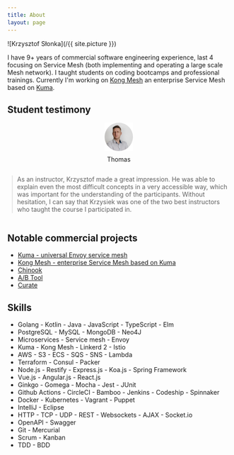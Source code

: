 ```yaml
---
title: About
layout: page
---
```

![Krzysztof Słonka](/{{ site.picture }})

<p>
I have 9+ years of commercial software engineering experience,
last 4 focusing on Service Mesh (both implementing and operating a large scale Mesh network).
I taught students on coding bootcamps and professional trainings.
Currently I'm working on <a href="https://konghq.com/products/kong-mesh">Kong Mesh</a> an enterprise Service Mesh based on <a href="https://kuma.io">Kuma</a>.
</p>

<h2>Student testimony</h2>

<div style="display: flex; flex-direction: column; align-items: center;">
    <img src="/assets/images/student_testimony.png" alt="Your Image">
    <p style="text-align: center; margin-top: 10px;">Thomas</p>
    <blockquote style="flex-grow: 1; padding-left: 10px; margin-left: 10px;">
        As an instructor, Krzysztof made a great impression.
        He was able to explain even the most difficult concepts in a very accessible way, which was important for the understanding of the participants.
        Without hesitation, I can say that Krzysiek was one of the two best instructors who taught the course I participated in.
    </blockquote>
</div>

<h2>Notable commercial projects</h2>

<ul>
	<li><a href="https://kuma.io">Kuma - universal Envoy service mesh</a></li>
	<li><a href="https://konghq.com/products/kong-mesh">Kong Mesh - enterprise Service Mesh based on Kuma</a></li>
	<li><a href="https://www.schibsted.pl/news/improvement-year-makes-magic-front-page-editing/">Chinook</a></li>
	<li><a href="https://www.schibsted.pl/news/easier-way-for-journalists-to-test-their-headlines/">A/B Tool</a></li>
	<li><a href="https://www.schibsted.com/no/Press-Room/News-archive/2018/Aftenpostens-reinvented-frontpage-Best-in-Europe/">Curate</a></li>
</ul>

<h2>Skills</h2>

<ul class="skill-list">
	<li>Golang - Kotlin - Java - JavaScript - TypeScript - Elm</li>
	<li>PostgreSQL - MySQL  - MongoDB - Neo4J</li>
	<li>Microservices - Service mesh - Envoy</li>
	<li>Kuma - Kong Mesh - Linkerd 2 - Istio</li>
	<li>AWS - S3 - ECS - SQS - SNS - Lambda</li>
	<li>Terraform - Consul - Packer</li>
	<li>Node.js - Restify - Express.js - Koa.js - Spring Framework</li>
	<li>Vue.js - Angular.js - React.js</li>
	<li>Ginkgo - Gomega - Mocha - Jest - JUnit</li>
    <li>Github Actions - CircleCI - Bamboo - Jenkins - Codeship - Spinnaker</li>
	<li>Docker - Kubernetes - Vagrant - Puppet</li>
	<li>IntelliJ - Eclipse</li>
	<li>HTTP - TCP - UDP - REST - Websockets - AJAX - Socket.io</li>
	<li>OpenAPI - Swagger</li>
	<li>Git - Mercurial</li>
	<li>Scrum - Kanban</li>
	<li>TDD - BDD</li>
</ul>
